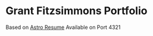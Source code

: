 # Grant Fitzsimmons Portfolio

Based on [Astro Resume](https://github.com/srleom/astro-theme-resume)
Available on Port 4321
